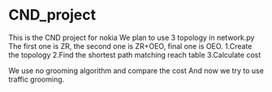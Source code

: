 # CND_project
This is the CND project for nokia
We plan to use 3 topology in network.py
The first one is ZR, the second one is ZR+OEO, final one is OEO.
1.Create the topology
2.Find the shortest path matching reach table
3.Calculate cost

We use no grooming algorithm and compare the cost
And now we try to use traffic grooming.
